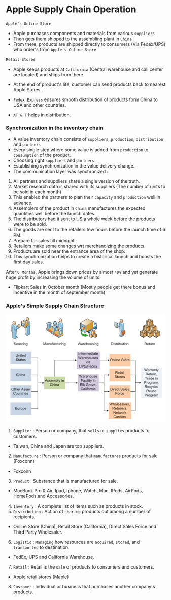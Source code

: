 # Apple Supply Chain Operation 

`Apple's Online Store`
- Apple purchases components and materials from various `suppliers`
- Then gets them shipped to the assembling plant in `China`
- From there, products are shipped directly to consumers (Via Fedex/UPS) who order's from `Apple's Online Store`

`Retail Stores`
- Apple keeps products at `California` (Central warehouse and call center are located) and ships from there.
- At the end of product's life, customer can send products back to nearest Apple Stores.

- `Fedex Express` ensures smooth distribution of products form China to USA and other countries.
- `AT & T` helps in distribution.

### Synchronization in the inventory chain 

- A value inventory chain consists of `suppliers`, `production`, `distribution` and `partners`
- Every single step where some value is added from `production` to `consumption` of the product.
- Choosing right `suppliers` and `partners`
- Establishing synchronization in the value delivery change.
- The communication layer was synchronized :
 1. All partners and suppliers share a single version of the truth.
 2. Market research data is shared with its suppliers (The number of units to be sold in each month)
 3. This enabled the partners to plan their `capacity` and `production` well in advance.
 4. Assemblers of the product in `China` manufactures the expected quantities well before the launch dates.
 5. The distributors had it sent to US a whole week before the products were to be sold. 
 6. The goods are sent to the retailers few hours before the launch time of 6 PM. 
 7. Prepare for sales till midnight.
 8. Retailers make some changes wrt merchandizing the products. 
 9. Products are sold near the entrance area of the shop.
 10. This synchronization helps to create a historical launch and boosts the first day sales.

After `6 Months`, Apple brings down prices by almost `40%` and yet generate huge profit by increasing the volume of units.
- Flipkart Sales in October month (Mostly people get there bonus and incentive in the month of september month)

### Apple's Simple Supply Chain Structure

![Apple Supply Chain Management](Image/AppleSCM.png)

1. `Supplier` : Person or company, that `sells` or `supplies` products to customers.
- Taiwan, China and Japan are top suppliers.

2. `Manufacture` : Person or company that `manufactures` products for sale (Foxconn)
- Foxconn

3. `Product` : Substance that is manufactured for sale.
- MacBook Pro & Air, Ipad, Iphone, Watch, Mac, IPods, AirPods, HomePods and Accessories.

4. `Inventory` : A complete list of items such as products in stock.
5. `Distribution` : Action of `sharing` products out among a number of recipients.
- Online Store (China), Retail Store (California), Direct Sales Force and Third Party Wholesaler.

6. `Logistic` : `Managing` how resources are `acquired`, `stored`, and `transported` to destination.
- FedEx, UPS and California Warehouse. 

7. `Retail` : Retail is the `sale` of products to consumers and customers.
- Apple retail stores (Maple)

8. `Customer` : Individual or business that purchases another company's products.
